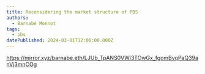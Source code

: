 ```yaml
---
title: Reconsidering the market structure of PBS
authors:
  - Barnabé Monnot
tags:
  - pbs
datePublished: 2024-03-01T12:00:00.000Z
---
```


<https://mirror.xyz/barnabe.eth/LJUb_TpANS0VWi3TOwGx_fgomBvqPaQ39anVj3mnCOg>
